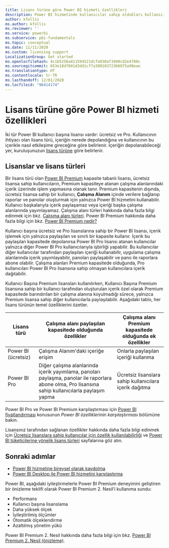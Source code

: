 ```yaml
---
title: Lisans türüne göre Power BI hizmeti özellikleri
description: Power BI hizmetinde kullanıcılar sahip oldukları kullanıcı başına lisans türüne (ücretsiz veya Pro) ve etkileşime girdikleri içeriğin bir Power BI Premium kapasitesine atanıp atanmamasına göre özellikleri tanımlamıştır.
author: kfollis
ms.author: kfollis
ms.reviewer: ''
ms.service: powerbi
ms.subservice: pbi-fundamentals
ms.topic: conceptual
ms.date: 11/11/2020
ms.custom: licensing support
LocalizationGroup: Get started
ms.openlocfilehash: 4c1b5256a411594521dcfe030af3490cd2e4780c
ms.sourcegitcommit: 653e18d7041d3dd1cf7a38010372366975a98eae
ms.translationtype: HT
ms.contentlocale: tr-TR
ms.lasthandoff: 12/01/2020
ms.locfileid: "96414174"
---
```

# <a name="power-bi-service-features-by-license-type"></a>Lisans türüne göre Power BI hizmeti özellikleri

İki tür Power BI kullanıcı başına lisansı vardır: ücretsiz ve Pro. Kullanıcının ihtiyacı olan lisans türü, içeriğin nerede depolandığına ve kullanıcının bu içerikle nasıl etkileşime gireceğine göre belirlenir. İçeriğin depolanabileceği yer, kuruluşunuzun [lisans türüne](#licenses-and-license-types) göre belirlenir.

## <a name="licenses-and-license-types"></a>Lisanslar ve lisans türleri

Bir lisans türü olan [Power BI Premium](../admin/service-admin-premium-purchase.md) kapasite tabanlı lisansı, ücretsiz lisansa sahip kullanıcıların, Premium kapasiteye atanan çalışma alanlarındaki içerik üzerinde işlem yapmasına olanak tanır. Premium kapasitenin dışında, ücretsiz lisansa sahip bir kullanıcı, **Çalışma Alanım** içinde verilere bağlanıp raporlar ve panolar oluşturmak için yalnızca Power BI hizmetini kullanabilir. Kullanıcı başkalarıyla içerik paylaşamaz veya içeriği başka çalışma alanlarında yayımlayamaz. Çalışma alanı türleri hakkında daha fazla bilgi edinmek için bkz. [Çalışma alanı türleri](../consumer/end-user-workspaces.md#types-of-workspaces). Power BI Premium hakkında daha fazla bilgi için bkz. [Power BI Premium nedir?](../admin/service-premium-what-is.md)

Kullanıcı başına ücretsiz ve Pro lisanslarına sahip bir Power BI lisansı, içerik işlemek için yalnızca paylaşılan ve sınırlı bir kapasite kullanır. İçerik bu paylaşılan kapasitede depolanırsa Power BI Pro lisansı atanan kullanıcılar yalnızca diğer Power BI Pro kullanıcılarıyla işbirliği yapabilir. Bu kullanıcılar diğer kullanıcılar tarafından paylaşılan içeriği kullanabilir, uygulama çalışma alanlarında içerik yayımlayabilir, panoları paylaşabilir ve pano ile raporlara abone olabilir.  Çalışma alanları Premium kapasitede olduğunda, Pro kullanıcıları Power BI Pro lisansına sahip olmayan kullanıcılara içerik dağıtabilir.

Kullanıcı Başına Premium lisansları kullanılırken, Kullanıcı Başına Premium lisansına sahip bir kullanıcı tarafından oluşturulan içerik özel olarak Premium kapasitede barındırılan bir çalışma alanına koyulmadığı sürece, yalnızca Premium lisansa sahip diğer kullanıcılarla paylaşılabilir. Aşağıdaki tablo, her lisans türünün temel özelliklerini özetler. 

| Lisans türü | Çalışma alanı paylaşılan kapasitede olduğunda özellikler | Çalışma alanı Premium kapasitede olduğunda ek özellikler |
| --------- | ----------- | ----------- |
| Power BI (ücretsiz) | Çalışma Alanım'daki içeriğe erişim | Onlarla paylaşılan içeriği kullanma |
| Power BI Pro | Diğer çalışma alanlarında içerik yayımlama, panoları paylaşma, panolar ile raporlara abone olma, Pro lisansına sahip kullanıcılarla paylaşım yapma | Ücretsiz lisanslara sahip kullanıcılara içerik dağıtma |

Power BI Pro ve Power BI Premium karşılaştırması için [Power BI fiyatlandırması](https://powerbi.microsoft.com/pricing/) konusunun _Power BI özelliklerinin karşılaştırması_ bölümüne bakın.

Lisansınız tarafından sağlanan özellikler hakkında daha fazla bilgi edinmek için [Ücretsiz lisanslara sahip kullanıcılar için özellik kullanılabilirliği](../consumer/end-user-features.md) ve [Power BI tüketicilerine yönelik lisans türleri](../consumer/end-user-license.md) sayfalarına göz atın.

## <a name="next-steps"></a>Sonraki adımlar

* [Power BI hizmetine bireysel olarak kaydolma](service-self-service-signup-for-power-bi.md)
* [Power BI Desktop ile Power BI hizmetini karşılaştırma](service-service-vs-desktop.md)


Power BI, aşağıdaki iyileştirmelerle Power BI Premium deneyimini geliştiren bir önizleme teklifi olarak Power BI Premium 2. Nesil’i kullanıma sundu:
* Performans
* Kullanıcı başına lisanslama
* Daha yüksek ölçek
* İyileştirilmiş ölçümler
* Otomatik ölçeklendirme
* Azaltılmış yönetim yükü

Power BI Premium 2. Nesil hakkında daha fazla bilgi için bkz. [Power BI Premium 2. Nesil (önizleme)](../admin/service-premium-what-is.md#power-bi-premium-generation-2-preview).